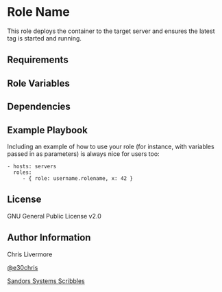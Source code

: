 Role Name
=========

This role deploys the container to the target server and ensures the latest tag is started and running.

Requirements
------------

Role Variables
--------------

Dependencies
------------

Example Playbook
----------------

Including an example of how to use your role (for instance, with variables passed in as parameters) is always nice for users too:

    - hosts: servers
      roles:
         - { role: username.rolename, x: 42 }

 License
 -------

 GNU General Public License v2.0

 Author Information
 ------------------

 Chris Livermore

 [@e30chris](https://twitter.com/e30chris)

 [Sandors Systems Scribbles](http://sandorsscribbl.es/)
